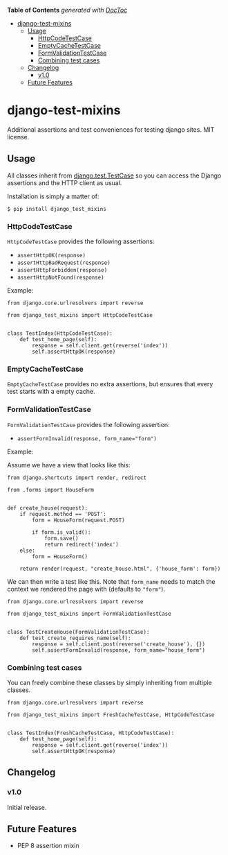 **Table of Contents**  *generated with [DocToc](http://doctoc.herokuapp.com/)*

- [django-test-mixins](#django-test-mixins)
	- [Usage](#usage)
		- [HttpCodeTestCase](#httpcodetestcase)
		- [EmptyCacheTestCase](#emptycachetestcase)
		- [FormValidationTestCase](#formvalidationtestcase)
		- [Combining test cases](#combining-test-cases)
	- [Changelog](#changelog)
		- [v1.0](#v10)
	- [Future Features](#future-features)

# django-test-mixins

Additional assertions and test conveniences for testing django
sites. MIT license.

## Usage

All classes inherit from
[django.test.TestCase](https://docs.djangoproject.com/en/dev/topics/testing/overview/#django.test.TestCase)
so you can access the Django assertions and the HTTP client as usual.

Installation is simply a matter of:

    $ pip install django_test_mixins

### HttpCodeTestCase

`HttpCodeTestCase` provides the following assertions:

* `assertHttpOK(response)`
* `assertHttpBadRequest(response)`
* `assertHttpForbidden(response)`
* `assertHttpNotFound(response)`

Example:

    from django.core.urlresolvers import reverse

    from django_test_mixins import HttpCodeTestCase


    class TestIndex(HttpCodeTestCase):
        def test_home_page(self):
            response = self.client.get(reverse('index'))
            self.assertHttpOK(response)

### EmptyCacheTestCase

`EmptyCacheTestCase` provides no extra assertions, but ensures that
every test starts with a empty cache.

### FormValidationTestCase

`FormValidationTestCase` provides the following assertion:

* `assertFormInvalid(response, form_name="form")`

Example:

Assume we have a view that looks like this:

    from django.shortcuts import render, redirect

    from .forms import HouseForm


    def create_house(request):
        if request.method == 'POST':
            form = HouseForm(request.POST)

            if form.is_valid():
                form.save()
                return redirect('index')
        else:
            form = HouseForm()

        return render(request, "create_house.html", {'house_form': form})

We can then write a test like this. Note that `form_name` needs to
match the context we rendered the page with (defaults to `"form"`).

    from django.core.urlresolvers import reverse

    from django_test_mixins import FormValidationTestCase


    class TestCreateHouse(FormValidationTestCase):
        def test_create_requires_name(self):
            response = self.client.post(reverse('create_house'), {})
            self.assertFormInvalid(response, form_name="house_form")

### Combining test cases

You can freely combine these classes by simply inheriting from
multiple classes.

    from django.core.urlresolvers import reverse

    from django_test_mixins import FreshCacheTestCase, HttpCodeTestCase


    class TestIndex(FreshCacheTestCase, HttpCodeTestCase):
        def test_home_page(self):
            response = self.client.get(reverse('index'))
            self.assertHttpOK(response)

## Changelog

### v1.0

Initial release.

## Future Features

* PEP 8 assertion mixin

